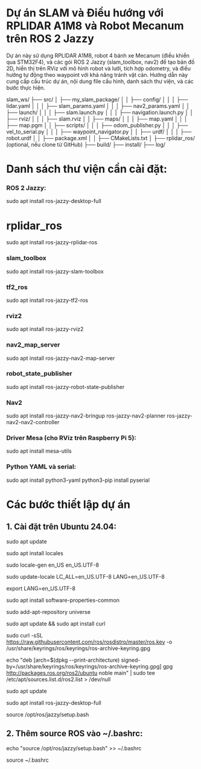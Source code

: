 # Dự án SLAM và Điều hướng với RPLIDAR A1M8 và Robot Mecanum trên ROS 2 Jazzy

Dự án này sử dụng RPLIDAR A1M8, robot 4 bánh xe Mecanum (điều khiển qua STM32F4), và các gói ROS 2 Jazzy (slam_toolbox, nav2) để tạo bản đồ 2D, hiển thị trên RViz với mô hình robot và lưới, tích hợp odometry, và điều hướng tự động theo waypoint với khả năng tránh vật cản. Hướng dẫn này cung cấp cấu trúc dự án, nội dung file cấu hình, danh sách thư viện, và các bước thực hiện.

slam_ws/
├── src/
│   ├── my_slam_package/
│   │   ├── config/
│   │   │   ├── lidar.yaml
│   │   │   ├── slam_params.yaml
│   │   │   ├── nav2_params.yaml
│   │   ├── launch/
│   │   │   ├── slam.launch.py
│   │   │   ├── navigation.launch.py
│   │   ├── rviz/
│   │   │   ├── slam.rviz
│   │   ├── maps/
│   │   │   ├── map.yaml
│   │   │   ├── map.pgm
│   │   ├── scripts/
│   │   │   ├── odom_publisher.py
│   │   │   ├── vel_to_serial.py
│   │   │   ├── waypoint_navigator.py
│   │   ├── urdf/
│   │   │   ├── robot.urdf
│   │   ├── package.xml
│   │   ├── CMakeLists.txt
│   ├── rplidar_ros/ (optional, nếu clone từ GitHub)
├── build/
├── install/
├── log/


# Danh sách thư viện cần cài đặt: 
### ROS 2 Jazzy:
sudo apt install ros-jazzy-desktop-full
# rplidar_ros
sudo apt install ros-jazzy-rplidar-ros
### slam_toolbox 
sudo apt install ros-jazzy-slam-toolbox
### tf2_ros
sudo apt install ros-jazzy-tf2-ros
### rviz2
sudo apt install ros-jazzy-rviz2
### nav2_map_server
sudo apt install ros-jazzy-nav2-map-server
### robot_state_publisher
sudo apt install ros-jazzy-robot-state-publisher
### Nav2
sudo apt install ros-jazzy-nav2-bringup ros-jazzy-nav2-planner ros-jazzy-nav2-nav2-controller
### Driver Mesa (cho RViz trên Raspberry Pi 5):
sudo apt install mesa-utils
### Python YAML và serial:
sudo apt install python3-yaml
python3-pip install pyserial

# Các bước thiết lập dự án
## 1. Cài đặt trên Ubuntu 24.04:

sudo apt update

sudo apt install locales

sudo locale-gen en_US en_US.UTF-8

sudo update-locale LC_ALL=en_US.UTF-8 LANG=en_US.UTF-8

export LANG=en_US.UTF-8

sudo apt install software-properties-common

sudo add-apt-repository universe

sudo apt update && sudo apt install curl

sudo curl -sSL https://raw.githubusercontent.com/ros/rosdistro/master/ros.key -o /usr/share/keyrings/ros/keyrings/ros-archive-keyring.gpg

echo "deb [arch=$(dpkg --print-architecture) signed-by=/usr/share/keyrings/ros/keyrings/ros-archive-keyring.gpg] gpg http://packages.ros.org/ros2/ubuntu noble main" | sudo tee /etc/apt/sources.list.d/ros2.list > /dev/null

sudo apt update

sudo apt install ros-jazzy-desktop-full

source /opt/ros/jazzy/setup.bash

## 2. Thêm source ROS vào ~/.bashrc:

echo "source /opt/ros/jazzy/setup.bash" >> ~/.bashrc

source ~/.bashrc


